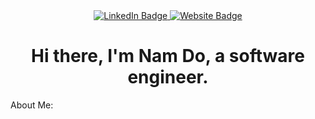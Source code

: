 <div align="center">
<div id="badges">
  <a href="https://www.linkedin.com/in/nam-do-630bb2173/">
    <img src="https://img.shields.io/badge/LinkedIn-blue?style=for-the-badge&logo=linkedin&logoColor=white" alt="LinkedIn Badge"/>
  </a>
  <a href="https://namdo1225.github.io/">
    <img src="https://img.shields.io/badge/Website-gray?style=for-the-badge&logo=readme&logoColor=white" alt="Website Badge"/>
  </a>
</div>
<img src="https://komarev.com/ghpvc/?username=your-github-username&style=flat-square&color=blue" alt=""/>

<h1>Hi there, I'm Nam Do, a software engineer.</h1>
</div>

About Me:
